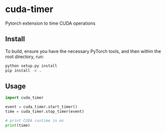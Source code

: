# cuda-timer
Pytorch extension to time CUDA operations 

## Install

To build, ensure you have the necessary PyTorch tools, and then within the root directory, run:

```bash
python setup.py install
pip install -e .
```

## Usage

```python
import cuda_timer

event = cuda_timer.start_timer()
time = cuda_timer.stop_timer(event)

# print CUDA runtime in ms
print(time)
```